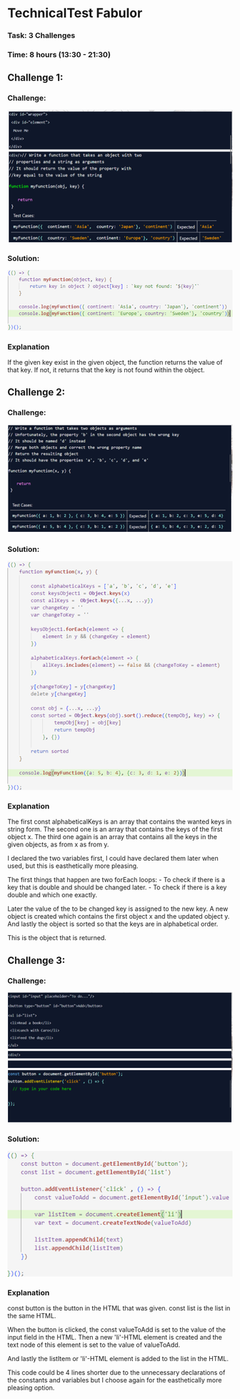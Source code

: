 # TechnicalTest Fabulor

### Task: 3 Challenges

### Time: 8 hours (13:30 - 21:30)



## Challenge 1:

### Challenge:

![challenge 1](./pictures/challange01.png)

### Solution: 

![solution 1](./pictures/solutionJS01.png)

### Explanation

If the given key exist in the given object, the function returns the value of that key.
If not, it returns that the key is not found within the object.



## Challenge 2:

### Challenge:

![challenge 2](./pictures/challange02.png)

### Solution: 

![solution 2](./pictures/solutionJS02.png)

### Explanation

The first const alphabeticalKeys is an array that contains the wanted keys in string form.
The second one is an array that contains the keys of the first object x.
The third one again is an array that contains all the keys in the given objects, as from x as from y.

I declared the two variables first, I could have declared them later when used, but this is easthetically more pleasing.

The first things that happen are two forEach loops:
    - To check if there is a key that is double and should be changed later.
    - To check if there is a key double and which one exactly.

Later the value of the to be changed key is assigned to the new key.
A new object is created which contains the first object x and the updated object y.
And lastly the object is sorted so that the keys are in alphabetical order.

This is the object that is returned.



## Challenge 3:

### Challenge:

![challenge 3](./pictures/challange03.png)

### Solution: 

![solution 3](./pictures/solutionJS03.png)

### Explanation

const button is the button in the HTML that was given.
const list is the list in the same HTML.

When the button is clicked, the const valueToAdd is set to the value of the input field in the HTML.
Then a new 'li'-HTML element is created and the text node of this element is set to the value of valueToAdd.

And lastly the listItem or 'li'-HTML element is added to the list in the HTML.

This code could be 4 lines shorter due to the unnecessary declarations of the constants and variables
but I choose again for the easthetically more pleasing option.
